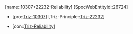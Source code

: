 ﻿---
type: TrizContradiction
aliases:
- 10307+22232-Reliability
license: CC BY-SA 4.0
copyright: https://github.com/SpocWeb
IsDeleted: false
IsReadOnly: false
Confidential: public
tags: 
- Triz/Contradiction
---
[name::10307+22232-Reliability]
[SpocWebEntityId::26724]
+ [pro::[Triz-10307](Triz-10307)]
[Triz-Principle::[Triz-22232](Triz-22232)]
- [con::[Triz-Reliability](tech/Triz/Parameter/Triz-Reliability.md)]

